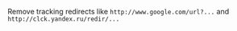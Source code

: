 Remove tracking redirects like `http://www.google.com/url?...` and `http://clck.yandex.ru/redir/...`